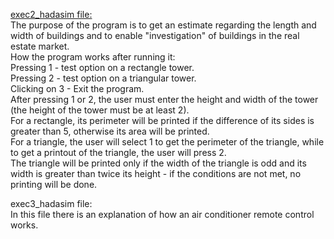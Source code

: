 <u>exec2_hadasim file:</u><br>
The purpose of the program is to get an estimate regarding the length and width of buildings and to enable "investigation" of buildings in the real estate market.<br>
How the program works after running it:<br>
Pressing 1 - test option on a rectangle tower.<br>
Pressing 2 - test option on a triangular tower.<br>
Clicking on 3 - Exit the program.<br>
After pressing 1 or 2, the user must enter the height and width of the tower (the height of the tower must be at least 2).<br>
For a rectangle, its perimeter will be printed if the difference of its sides is greater than 5, otherwise its area will be printed.<br>
For a triangle, the user will select 1 to get the perimeter of the triangle, while to get a printout of the triangle, the user will press 2.<br>
The triangle will be printed only if the width of the triangle is odd and its width is greater than twice its height - if the conditions are not met, no printing will be done.<br>

exec3_hadasim file:<br>
In this file there is an explanation of how an air conditioner remote control works.
